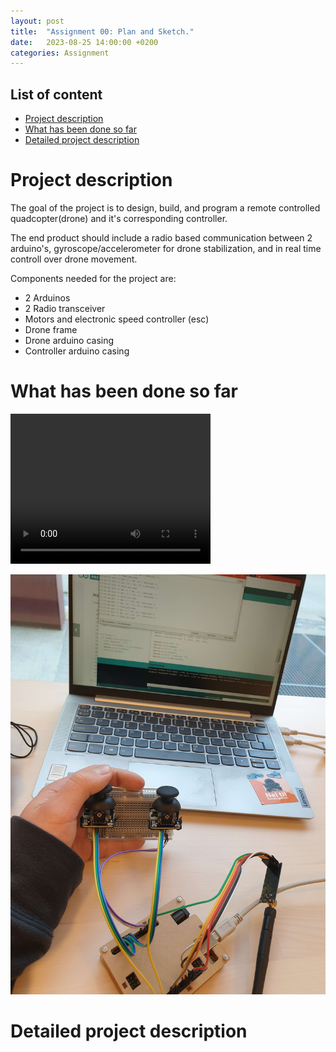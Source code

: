 ```yaml
---
layout: post
title:  "Assignment 00: Plan and Sketch."
date:   2023-08-25 14:00:00 +0200
categories: Assignment
---
```


## List of content

- [Project description](#project-description)
- [What has been done so far](#what-has-been-done-so-far)
- [Detailed project description](#detailed-project-description)



# Project description

The goal of the project is to design, build, and program a remote controlled quadcopter(drone) and it's corresponding controller. 

The end product should include a radio based communication between 2 arduino's, gyroscope/accelerometer for drone stabilization, and in real time controll over drone movement.

Components needed for the project are:
- 2 Arduinos
- 2 Radio transceiver
- Motors and electronic speed controller (esc)
- Drone frame
- Drone arduino casing
- Controller arduino casing

# What has been done so far

<video width="320" height="240" controls>
  <source src="/assets/images/Snapchat-1001826443.mp4" type="video/mp4">
  Error Message
</video>

![Controller](/assets/images/rn_image_picker_lib_temp_f59ba29c-bcf4-4a4f-a681-631da5acc457.jpg)

# Detailed project description